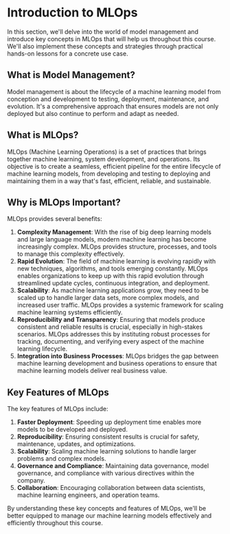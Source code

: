# Introduction to MLOps

In this section, we'll delve into the world of model management and introduce key concepts in MLOps that will help us throughout this course. We'll also implement these concepts and strategies through practical hands-on lessons for a concrete use case.

## What is Model Management?

Model management is about the lifecycle of a machine learning model from conception and development to testing, deployment, maintenance, and evolution. It's a comprehensive approach that ensures models are not only deployed but also continue to perform and adapt as needed.

## What is MLOps?

MLOps (Machine Learning Operations) is a set of practices that brings together machine learning, system development, and operations. Its objective is to create a seamless, efficient pipeline for the entire lifecycle of machine learning models, from developing and testing to deploying and maintaining them in a way that's fast, efficient, reliable, and sustainable.

## Why is MLOps Important?

MLOps provides several benefits:

1. **Complexity Management**: With the rise of big deep learning models and large language models, modern machine learning has become increasingly complex. MLOps provides structure, processes, and tools to manage this complexity effectively.
2. **Rapid Evolution**: The field of machine learning is evolving rapidly with new techniques, algorithms, and tools emerging constantly. MLOps enables organizations to keep up with this rapid evolution through streamlined update cycles, continuous integration, and deployment.
3. **Scalability**: As machine learning applications grow, they need to be scaled up to handle larger data sets, more complex models, and increased user traffic. MLOps provides a systemic framework for scaling machine learning systems efficiently.
4. **Reproducibility and Transparency**: Ensuring that models produce consistent and reliable results is crucial, especially in high-stakes scenarios. MLOps addresses this by instituting robust processes for tracking, documenting, and verifying every aspect of the machine learning lifecycle.
5. **Integration into Business Processes**: MLOps bridges the gap between machine learning development and business operations to ensure that machine learning models deliver real business value.

## Key Features of MLOps

The key features of MLOps include:

1. **Faster Deployment**: Speeding up deployment time enables more models to be developed and deployed.
2. **Reproducibility**: Ensuring consistent results is crucial for safety, maintenance, updates, and optimizations.
3. **Scalability**: Scaling machine learning solutions to handle larger problems and complex models.
4. **Governance and Compliance**: Maintaining data governance, model governance, and compliance with various directives within the company.
5. **Collaboration**: Encouraging collaboration between data scientists, machine learning engineers, and operation teams.

By understanding these key concepts and features of MLOps, we'll be better equipped to manage our machine learning models effectively and efficiently throughout this course.